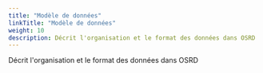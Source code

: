 ```yaml
---
title: "Modèle de données"
linkTitle: "Modèle de données"
weight: 10
description: Décrit l'organisation et le format des données dans OSRD
---
```


Décrit l'organisation et le format des données dans OSRD
